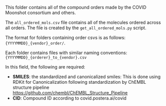 This folder contains all of the compound orders made by the COVID Moonshot consortium and others.

The `all_ordered_mols.csv` file contains all of the molecules ordered across all orders. The file is created by the `get_all_ordered_mols.py` script.

The format for folders containing order csvs is as follows:
`{YYYYMMDD}_{vendor}_order/`. 

Each folder contains files with similar naming conventions:
`{YYYYMMDD}_{orderer}_to_{vendor}.csv`

In this field, the following are required:
- **SMILES**: the standardized and canonicalized smiles: This is done using RDKit for Canonicalization following standardization by ChEMBL structure pipeline https://github.com/chembl/ChEMBL_Structure_Pipeline
- **CID**: Compound ID according to covid.postera.ai/covid
